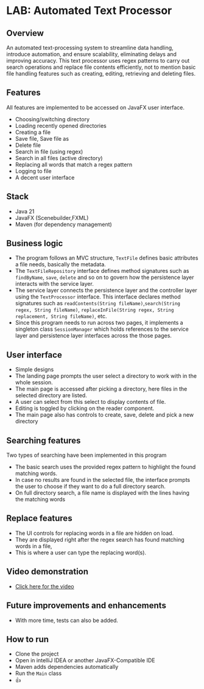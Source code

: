 # LAB: Automated Text Processor

## Overview

An automated text-processing system to streamline data handling, introduce automation, and ensure scalability,
eliminating delays and improving accuracy.
This text processor uses regex patterns to carry out search operations and replace file contents efficiently, not to
mention basic file handling features such as creating, editing, retrieving and deleting files.

## Features

All features are implemented to be accessed on JavaFX user interface.

- Choosing/switching directory
- Loading recently opened directories
- Creating a file
- Save file, Save file as
- Delete file
- Search in file (using regex)
- Search in all files (active directory)
- Replacing all words that match a regex pattern
- Logging to file
- A decent user interface

## Stack

- Java 21
- JavaFX (Scenebuilder,FXML)
- Maven (for dependency management)

## Business logic

- The program follows an MVC structure, `TextFile` defines basic attributes a file needs, basically the metadata.
- The `TextFileRepository` interface defines method signatures such as `findByName`, `save`, `delete` and so on to
  govern how the persistence layer interacts with the service layer.
- The service layer connects the persistence layer and the controller layer using the `TextProcessor` interface. This
  interface declares method signatures such as `readContents(String fileName)`,`search(String regex, String fileName)`,
  `replaceInFile(String regex, String replacement, String fileName)`, etc.
- Since this program needs to run across two pages, it implements a singleton class `SessionManager` which holds
  references to the service layer and persistence layer interfaces across the those pages.

## User interface

- Simple designs
- The landing page prompts the user select a directory to work with in the whole session.
- The main page is accessed after picking a directory, here files in the selected directory are listed.
- A user can select from this select to display contents of file.
- Editing is toggled by clicking on the reader component.
- The main page also has controls to create, save, delete and pick a new directory

## Searching features

Two types of searching have been implemented in this program

- The basic search uses the provided regex pattern to highlight the found matching words.
- In case no results are found in the selected file, the interface prompts the user to choose if they want to do a full
  directory search.
- On full directory search, a file name is displayed with the lines having the matching words

## Replace features

- The UI controls for replacing words in a file are hidden on load.
- They are displayed right after the regex search has found matching words in a file,
- This is where a user can type the replacing word(s).

## Video demonstration

- [Click here for the video](https://drive.google.com/file/d/1mxW0bDHoNmdh7H_-L4_peKEzHKXP9Yiq/view?usp=sharing)


## Future improvements and enhancements

- With more time, tests can also be added.

## How to run

- Clone the project
- Open in intelliJ IDEA or another JavaFX-Compatible IDE
- Maven adds dependencies automatically
- Run the `Main` class
- 👍